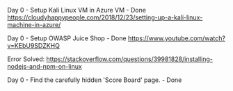 Day 0 - Setup Kali Linux VM in Azure VM - Done
https://cloudyhappypeople.com/2018/12/23/setting-up-a-kali-linux-machine-in-azure/

Day 0 - Setup OWASP Juice Shop - Done
https://www.youtube.com/watch?v=KEbU9SDZKHQ

Error Solved: https://stackoverflow.com/questions/39981828/installing-nodejs-and-npm-on-linux

Day 0 - Find the carefully hidden 'Score Board' page. - Done
